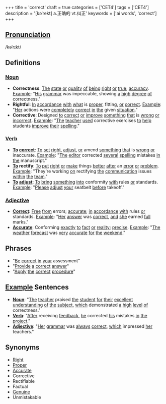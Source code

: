 +++
title = 'correct'
draft = true
categories = ['CET4']
tags = ['CET4']
description = '[kəˈrekt] a.正确的 vt.纠正'
keywords = ['ai words', 'correct']
+++

## [Pronunciation](/post/pronunciation/)
/kəˈrɪkt/

## Definitions
### [Noun](/post/noun/)
- **Correctness**: [The](/post/the/) [state](/post/state/) [or](/post/or/) [quality](/post/quality/) [of](/post/of/) [being](/post/being/) [right](/post/right/) [or](/post/or/) [true](/post/true/); [accuracy](/post/accuracy/). [Example](/post/example/): "[His](/post/his/) [grammar](/post/grammar/) was impeccable, showing [a](/post/a/) [high](/post/high/) [degree](/post/degree/) [of](/post/of/) correctness."
- **Rightful**: [In](/post/in/) [accordance](/post/accordance/) [with](/post/with/) [what](/post/what/) is [proper](/post/proper/), fitting, [or](/post/or/) [correct](/post/correct/). [Example](/post/example/): "[Her](/post/her/) actions were [completely](/post/completely/) [correct](/post/correct/) [in](/post/in/) [the](/post/the/) given [situation](/post/situation/)."
- **Corrective**: Designed [to](/post/to/) [correct](/post/correct/) [or](/post/or/) [improve](/post/improve/) [something](/post/something/) [that](/post/that/) is [wrong](/post/wrong/) [or](/post/or/) [incorrect](/post/incorrect/). [Example](/post/example/): "[The](/post/the/) [teacher](/post/teacher/) [used](/post/used/) corrective exercises [to](/post/to/) [help](/post/help/) students [improve](/post/improve/) [their](/post/their/) [spelling](/post/spelling/)."

### [Verb](/post/verb/)
- **[To](/post/to/) [correct](/post/correct/)**: [To](/post/to/) [set](/post/set/) [right](/post/right/), [adjust](/post/adjust/), [or](/post/or/) amend [something](/post/something/) [that](/post/that/) is [wrong](/post/wrong/) [or](/post/or/) inaccurate. [Example](/post/example/): "[The](/post/the/) [editor](/post/editor/) corrected [several](/post/several/) [spelling](/post/spelling/) mistakes [in](/post/in/) [the](/post/the/) manuscript."
- **[To](/post/to/) rectify**: [To](/post/to/) [put](/post/put/) [right](/post/right/) [or](/post/or/) [make](/post/make/) things [better](/post/better/) [after](/post/after/) an [error](/post/error/) [or](/post/or/) [problem](/post/problem/). [Example](/post/example/): "They're working [on](/post/on/) rectifying [the](/post/the/) [communication](/post/communication/) issues [within](/post/within/) [the](/post/the/) [team](/post/team/)."
- **[To](/post/to/) [adjust](/post/adjust/)**: [To](/post/to/) [bring](/post/bring/) [something](/post/something/) [into](/post/into/) conformity [with](/post/with/) rules [or](/post/or/) standards. [Example](/post/example/): "[Please](/post/please/) [adjust](/post/adjust/) [your](/post/your/) seatbelt [before](/post/before/) takeoff."

### [Adjective](/post/adjective/)
- **[Correct](/post/correct/)**: [Free](/post/free/) [from](/post/from/) errors; [accurate](/post/accurate/); [in](/post/in/) [accordance](/post/accordance/) [with](/post/with/) rules [or](/post/or/) standards. [Example](/post/example/): "[Her](/post/her/) [answer](/post/answer/) was [correct](/post/correct/), [and](/post/and/) [she](/post/she/) earned [full](/post/full/) marks."
- **[Accurate](/post/accurate/)**: Conforming [exactly](/post/exactly/) [to](/post/to/) [fact](/post/fact/) [or](/post/or/) [reality](/post/reality/); [precise](/post/precise/). [Example](/post/example/): "[The](/post/the/) [weather](/post/weather/) [forecast](/post/forecast/) was [very](/post/very/) [accurate](/post/accurate/) [for](/post/for/) [the](/post/the/) [weekend](/post/weekend/)."

## Phrases
- "[Be](/post/be/) [correct](/post/correct/) [in](/post/in/) [your](/post/your/) assessment"
- "[Provide](/post/provide/) [a](/post/a/) [correct](/post/correct/) [answer](/post/answer/)"
- "[Apply](/post/apply/) [the](/post/the/) [correct](/post/correct/) [procedure](/post/procedure/)"

## [Example](/post/example/) Sentences
- **[Noun](/post/noun/)**: "[The](/post/the/) [teacher](/post/teacher/) praised [the](/post/the/) [student](/post/student/) [for](/post/for/) [their](/post/their/) [excellent](/post/excellent/) [understanding](/post/understanding/) [of](/post/of/) [the](/post/the/) [subject](/post/subject/), [which](/post/which/) demonstrated [a](/post/a/) [high](/post/high/) [level](/post/level/) [of](/post/of/) correctness."
- **[Verb](/post/verb/)**: "[After](/post/after/) receiving [feedback](/post/feedback/), [he](/post/he/) corrected [his](/post/his/) mistakes [in](/post/in/) [the](/post/the/) [project](/post/project/)."
- **[Adjective](/post/adjective/)**: "[Her](/post/her/) [grammar](/post/grammar/) was [always](/post/always/) [correct](/post/correct/), [which](/post/which/) impressed [her](/post/her/) teachers."

## Synonyms
- [Right](/post/right/)
- [Proper](/post/proper/)
- [Accurate](/post/accurate/)
- Corrective
- Rectifiable
- Factual
- [Genuine](/post/genuine/)
- Unmistakable
